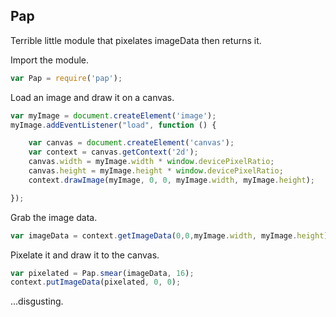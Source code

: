 ## Pap

Terrible little module that pixelates imageData then returns it.

Import the module.

```javascript
var Pap = require('pap');
```

Load an image and draw it on a canvas.

```javascript
var myImage = document.createElement('image');
myImage.addEventListener("load", function () {

    var canvas = document.createElement('canvas');
    var context = canvas.getContext('2d');
    canvas.width = myImage.width * window.devicePixelRatio;
    canvas.height = myImage.height * window.devicePixelRatio;
    context.drawImage(myImage, 0, 0, myImage.width, myImage.height);

});
```

Grab the image data.

```javascript
var imageData = context.getImageData(0,0,myImage.width, myImage.height);
```

Pixelate it and draw it to the canvas.

```javascript
var pixelated = Pap.smear(imageData, 16);
context.putImageData(pixelated, 0, 0);
```

...disgusting.
